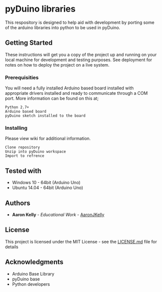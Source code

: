 # pyDuino libraries

This respository is designed to help aid with development by porting some of the arduino libraries into python to be used in pyDuino.

## Getting Started

These instructions will get you a copy of the project up and running on your local machine for development and testing purposes. See deployment for notes on how to deploy the project on a live system.

### Prerequisities

You will need a fully installed Arduino based board installed with appropriate drivers installed and ready to communicate through a COM port. More information can be found on this at;

```
Python 2.7+
Arduino based board
pyDuino sketch installed to the board
```

### Installing

Please view wiki for additional information.

```
Clone repository
Unzip into pyDuino workspace
Import to refrence
```

## Tested with

* Windows 10 - 64bit (Arduino Uno)
* Ubuntu 14.04 - 64bit (Arduino Uno)


## Authors

* **Aaron Kelly** - *Educational Work* - [AaronJKelly](https://github.com/AaronJKelly)


## License

This project is licensed under the MIT License - see the [LICENSE.md](LICENSE.md) file for details

## Acknowledgments

* Arduino Base Library
* pyDuino base
* Python developers
